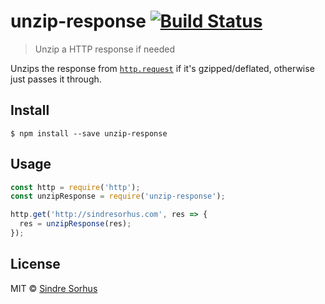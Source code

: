 # unzip-response [![Build Status](https://travis-ci.org/sindresorhus/unzip-response.svg?branch=master)](https://travis-ci.org/sindresorhus/unzip-response)

> Unzip a HTTP response if needed

Unzips the response from [`http.request`](https://nodejs.org/api/http.html#http_http_request_options_callback) if it's gzipped/deflated, otherwise just passes it through.

## Install

```
$ npm install --save unzip-response
```

## Usage

```js
const http = require('http');
const unzipResponse = require('unzip-response');

http.get('http://sindresorhus.com', res => {
  res = unzipResponse(res);
});
```

## License

MIT © [Sindre Sorhus](https://sindresorhus.com)
